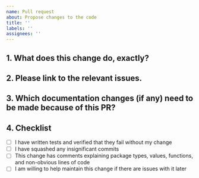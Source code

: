 ```yaml
---
name: Pull request
about: Propose changes to the code
title: ''
labels: ''
assignees: ''
---
```


<!--
Thank you for contributing to Caddy! Please fill this out to help us make the most of your pull request.

Was this change discussed in an issue first? That can help save time in case the change is not a good fit for the project. Not all pull requests get merged.

It is not uncommon for pull requests to go through several, iterative reviews. Please be patient with us! Every reviewer is a volunteer, and each has their own style.
-->

## 1. What does this change do, exactly?
<!-- Please be specific. Motivate the problem, and justify why this is the best solution. -->




## 2. Please link to the relevant issues.
<!-- This adds crucial context to your change. -->




## 3. Which documentation changes (if any) need to be made because of this PR?
<!-- Reviewers will often reference this first in order to know what to expect from the change. Please be specific enough so that they can paste your wording into the documentation directly. -->




## 4. Checklist

- [ ] I have written tests and verified that they fail without my change
- [ ] I have squashed any insignificant commits
- [ ] This change has comments explaining package types, values, functions, and non-obvious lines of code
- [ ] I am willing to help maintain this change if there are issues with it later
